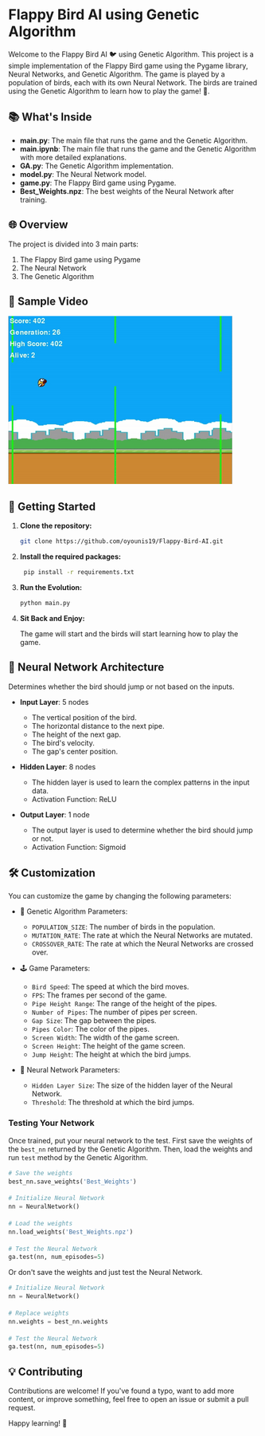 # Flappy Bird AI using Genetic Algorithm

Welcome to the Flappy Bird AI 🐦 using Genetic Algorithm. This project is a simple implementation of the Flappy Bird game using the Pygame library, Neural Networks, and Genetic Algorithm. The game is played by a population of birds, each with its own Neural Network. The birds are trained using the Genetic Algorithm to learn how to play the game! 🤖.

## 📚 What's Inside

- **main.py**: The main file that runs the game and the Genetic Algorithm.
- **main.ipynb**: The main file that runs the game and the Genetic Algorithm with more detailed explanations.
- **GA.py**: The Genetic Algorithm implementation.
- **model.py**: The Neural Network model.
- **game.py**: The Flappy Bird game using Pygame.
- **Best_Weights.npz**: The best weights of the Neural Network after training.

## 🌐 Overview

The project is divided into 3 main parts:

1. The Flappy Bird game using Pygame
2. The Neural Network
3. The Genetic Algorithm

## 🎥 Sample Video

![Flappy Bird AI Playground Sample](assets/Sample.gif)

## 🚀 Getting Started

1. **Clone the repository:**

   ```bash
   git clone https://github.com/oyounis19/Flappy-Bird-AI.git
   ```

2. **Install the required packages:**

   ```bash
    pip install -r requirements.txt
   ```

3. **Run the Evolution:**

   ```bash
   python main.py
   ```

4. **Sit Back and Enjoy:**

   The game will start and the birds will start learning how to play the game.

## 🧠 Neural Network Architecture

Determines whether the bird should jump or not based on the inputs.

- **Input Layer**: 5 nodes

  - The vertical position of the bird.
  - The horizontal distance to the next pipe.
  - The height of the next gap.
  - The bird's velocity.
  - The gap's center position.

- **Hidden Layer**: 8 nodes

  - The hidden layer is used to learn the complex patterns in the input data.
  - Activation Function: ReLU

- **Output Layer**: 1 node

  - The output layer is used to determine whether the bird should jump or not.
  - Activation Function: Sigmoid

## 🛠️ Customization

You can customize the game by changing the following parameters:

- 🧬 Genetic Algorithm Parameters:

  - `POPULATION_SIZE`: The number of birds in the population.
  - `MUTATION_RATE`: The rate at which the Neural Networks are mutated.
  - `CROSSOVER_RATE`: The rate at which the Neural Networks are crossed over.

- 🕹️ Game Parameters:

  - `Bird Speed`: The speed at which the bird moves.
  - `FPS`: The frames per second of the game.
  - `Pipe Height Range`: The range of the height of the pipes.
  - `Number of Pipes`: The number of pipes per screen.
  - `Gap Size`: The gap between the pipes.
  - `Pipes Color`: The color of the pipes.
  - `Screen Width`: The width of the game screen.
  - `Screen Height`: The height of the game screen.
  - `Jump Height`: The height at which the bird jumps.

- 🧠 Neural Network Parameters:
  - `Hidden Layer Size`: The size of the hidden layer of the Neural Network.
  - `Threshold`: The threshold at which the bird jumps.

### Testing Your Network

Once trained, put your neural network to the test. First save the weights of the `best_nn` returned by the Genetic Algorithm. Then, load the weights and run `test` method by the Genetic Algorithm.

```python
# Save the weights
best_nn.save_weights('Best_Weights')

# Initialize Neural Network
nn = NeuralNetwork()

# Load the weights
nn.load_weights('Best_Weights.npz')

# Test the Neural Network
ga.test(nn, num_episodes=5)
```

Or don't save the weights and just test the Neural Network.

```python
# Initialize Neural Network
nn = NeuralNetwork()

# Replace weights
nn.weights = best_nn.weights

# Test the Neural Network
ga.test(nn, num_episodes=5)
```

## 💡 Contributing

Contributions are welcome! If you've found a typo, want to add more content, or improve something, feel free to open an issue or submit a pull request.

Happy learning! 🚀
